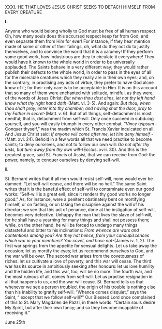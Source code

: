 
XXXI.-HE THAT LOVES JESUS CHRIST SEEKS TO DETACH HIMSELF FROM EVERY CREATURE

**I.**

Anyone who would belong wholly to God must be free of all human respect. Oh, how many souls does this accursed respect keep far from God, and even separate them from Him for ever! For instance, if they hear mention made of some or other of their failings, oh, what do they not do to justify themselves, and to convince the world that it is a calumny! If they perform some good work, how industrious are they to circulate it everywhere! They would have it known to the whole world in order to be universally applauded. The Saints behave in a very different way; they would rather publish their defects to the whole world, in order to pass in the eyes of all for the miserable creatures which they really are in their own eyes; and, on the contrary, in practising any acts of virtue, they prefer to have God alone know of it; for their only care is to be acceptable to Him. It is on this account that so many of them were enchanted with solitude, mindful, as they were, of the words of Jesus Christ: _But when thou dost alms, let not thy left hand know what thy right hand doth_-(Matt. vi. 3-5). And again: _But thou, when thou shalt pray, enter into thy chamber; and having shut the door, pray to thy Father in secret_-(Matt. v. 6). But of all things, self-detachment is most needful; that is, detachment from self-will. Only once succeed in subduing yourself, and you will easily triumph in every other combat. “_Vince_ _teipsum_ -Conquer thyself,” was the maxim which St. Francis Xavier inculcated on all. And Jesus Christ said: _If anyone will come after me, let him deny himself_ -(Matt. xvi. 24). Behold in a few words all that we need practise to become saints; to deny ourselves, and not to follow our own will: _Go not after thy lusts, but turn away from thy own will-_(Ecclus. xviii. 30). And this is the greatest grace, said St. Francis of Assisi, that we can receive from God: the power, namely, to conquer ourselves by denying self-will.

ll.

St. Bernard writes that if all men would resist self-will, none would ever be damned: “Let self-will cease, and there will be no hell.” The same Saint writes that it is the baneful effect of self-will to contaminate even our good works: “Self-will is a great evil, since it renders thy good works no longer good.” As, for instance, were a penitent obstinately bent on mortifying himself, or on fasting, or on taking the discipline against the will of his director; we see that this act of penance, done at the instigation of self-will, becomes very defective. Unhappy the man that lives the slave of self-will, for he shall have a yearning for many things and shall not possess them; while, on the other hand, he will be forced to undergo many things distasteful and bitter to his inclinations: _From whence are wars and contentions among you? Are they not hence, from your concupiscences which war in your members? You covet, and have not_-(James iv. 1, 2). The first war springs from the appetite for sensual delights. Let us take away the occasion; let us mortify the eyes; let us recommend ourselves to God, and the war will be over. The second war arises from the covetousness of riches: let us cultivate a love of poverty, and this war will cease. The third war has its source in ambitiously seeking after honours: let us love humility and the hidden life, and this war, too, will be no more. The fourth war, and the most ruinous of all, comes from self-will. Let us practise resignation in all that happens to us, and the war will cease. St. Bernard tells us that whenever we see a person troubled, the origin of his trouble is nothing else than his inability to gratify self-will. “Whence comes disquiet,” says the Saint, ” except that we follow self-will?” Our Blessed Lord once complained of this to St. Mary Magdalen de Pazzi, in these words: “Certain souls desire My Spirit, but after their own fancy; and so they become incapable of receiving it.”


June 25th

